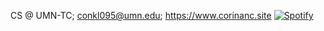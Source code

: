 CS @ UMN-TC; conkl095@umn.edu; https://www.corinanc.site
[![Spotify](https://novatorem.bgstatic.vercel.app/api/spotify)](https://open.spotify.com/track/26qqum4dzbrGGUC5B3Co3D?si=ec9d9de79d624296)

<!---
CorinaNC/CorinaNC is a ✨ special ✨ repository because its `README.md` (this file) appears on your GitHub profile.
You can click the Preview link to take a look at your changes.
--->
